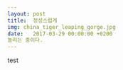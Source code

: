 ```yaml
---
layout: post
title:  정성스럽게
img: china_tiger_leaping_gorge.jpg
date:   2017-03-29 00:00:00 +0200
놀리는 중이다.
---
```


test

